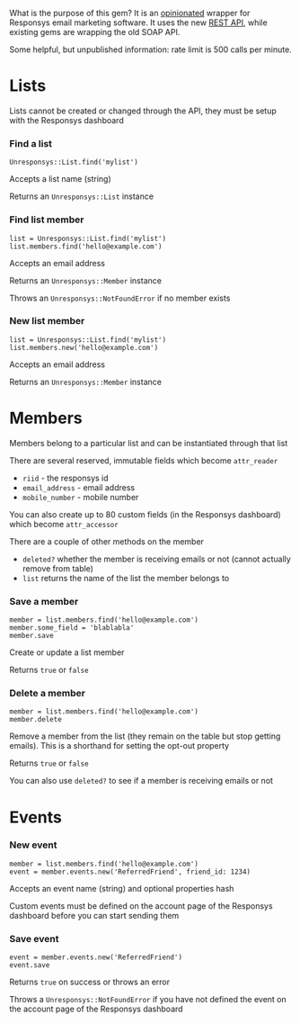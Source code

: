 What is the purpose of this gem? It is an [opinionated](https://gettingreal.37signals.com/ch04_Make_Opinionated_Software.php) wrapper for Responsys email marketing software. It uses the new [REST API](https://docs.oracle.com/cloud/latest/marketingcs_gs/OMCEB.pdf), while existing gems are wrapping the old SOAP API.

Some helpful, but unpublished information: rate limit is 500 calls per minute.

# Lists

Lists cannot be created or changed through the API, they must be setup with the Responsys dashboard

### Find a list

```
Unresponsys::List.find('mylist')
```

Accepts a list name (string)

Returns an `Unresponsys::List` instance

### Find list member

```
list = Unresponsys::List.find('mylist')
list.members.find('hello@example.com')
```

Accepts an email address

Returns an `Unresponsys::Member` instance

Throws an `Unresponsys::NotFoundError` if no member exists

### New list member

```
list = Unresponsys::List.find('mylist')
list.members.new('hello@example.com')
```

Accepts an email address

Returns an `Unresponsys::Member` instance

# Members

Members belong to a particular list and can be instantiated through that list

There are several reserved, immutable fields which become `attr_reader`

- `riid` - the responsys id
- `email_address` - email address
- `mobile_number` - mobile number

You can also create up to 80 custom fields (in the Responsys dashboard) which become `attr_accessor`

There are a couple of other methods on the member

- `deleted?` whether the member is receiving emails or not (cannot actually remove from table)
- `list` returns the name of the list the member belongs to

### Save a member

```
member = list.members.find('hello@example.com')
member.some_field = 'blablabla'
member.save
```

Create or update a list member

Returns `true` or `false`

### Delete a member

```
member = list.members.find('hello@example.com')
member.delete
```

Remove a member from the list (they remain on the table but stop getting emails). This is a shorthand for setting the opt-out property

Returns `true` or `false`

You can also use `deleted?` to see if a member is receiving emails or not

# Events

### New event

```
member = list.members.find('hello@example.com')
event = member.events.new('ReferredFriend', friend_id: 1234)
```

Accepts an event name (string) and optional properties hash

Custom events must be defined on the account page of the Responsys dashboard before you can start sending them

### Save event

```
event = member.events.new('ReferredFriend')
event.save
```

Returns `true` on success or throws an error

Throws a `Unresponsys::NotFoundError` if you have not defined the event on the account page of the Responsys dashboard

